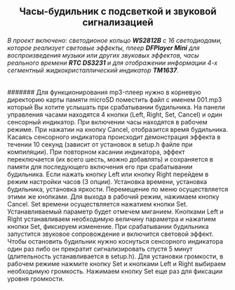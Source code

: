 <H2 align='center'>Часы-будильник с подсветкой и звуковой сигнализацией</H2>

###### В проект включено: светодионое кольцо __WS2812B__ с 16 светодиодами, которое реализует световые эффекты, плеер **DFPlayer Mini** для воспроизведения музыки или других звуковых эффектов, часы реального времени **RTC DS3231** и для отображении информации 4-х сегментный жидкокристаллический индикатор **TM1637**.



####### Для функционирования mp3-плеер нужно в корневую директорию карты памяти microSD поместить файл с именем 001.mp3 который Вы хотите услышать при срабатывании будильника. 
На панели управления часами находятся 4 кнопки (Left, Right, Set, Cancel) и один сенсорный индикатор. При включении часы находятся в рабочем режиме. 
При нажатии на кнопку Cancel, отобразится время будильника.
Касаясь сенсорного индикатора происходит демонстрация эффекта в течении 10 секунд (зависит от установок в setup.h файле при компиляции). При повторном касании индикатора, эффект переключается (их всего шесть, можно добавлять) и сохраняется в памяти для последующего включения его при срабатывании будильника.
Если нажать кнопку Left или кнопку Right перейдем в режим настройки часов (3 опции). Установка времени, установка будильника, установка яркости. Перемещение по меню осуществляется этими же кнопками. Для выхода в рабочий режим, нажимаем кнопку Cancel.
Set времени осуществляется нажатием кнопки Set. Устанавливаемый параметр будет отмечем миганием. Кнопками Left и Right устанавливаем необходимую величину параметра и нажатием кнопки Set, фиксируем изменение.
При срабатывании будильника запустится звуковое сопровождение и включится световой эффект. Чтобы остановить будильник нужно коснуться сенсорного индикатора один раз либо он прекратит сигнализировать спустя 5 минут (длительность устанавливается в setup.h).
Для установки громкости, в рабочем режиме нажмите кнопку Set и кнопками Left и Right выбираем необходимую громкость. Нажимаем кнопку Set еще раз для фиксации уровня громкости.

